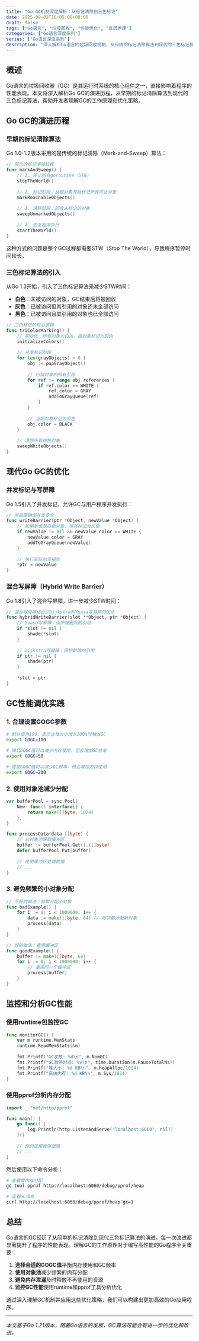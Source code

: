 ```yaml
---
title: "Go GC机制深度解析：从标记清除到三色标记"
date: 2025-09-02T16:05:08+08:00
draft: false
tags: ["Go语言", "垃圾回收", "性能优化", "底层原理"]
categories: ["Go语言深度系列"]
series: ["Go语言深度系列"]
description: "深入解析Go语言的垃圾回收机制，从传统的标记清除算法到现代的三色标记算法的演进过程"
---
```


## 概述

Go语言的垃圾回收器（GC）是其运行时系统的核心组件之一，直接影响着程序的性能表现。本文将深入解析Go GC的演进历程，从早期的标记清除算法到现代的三色标记算法，帮助开发者理解GC的工作原理和优化策略。

## Go GC的演进历程

### 早期的标记清除算法

Go 1.0-1.2版本采用的是传统的标记清除（Mark-and-Sweep）算法：

```go
// 简化的标记清除过程
func markAndSweep() {
    // 1. 停止所有goroutine（STW）
    stopTheWorld()
    
    // 2. 标记阶段：从根对象开始标记所有可达对象
    markReachableObjects()
    
    // 3. 清除阶段：回收未标记的对象
    sweepUnmarkedObjects()
    
    // 4. 恢复程序执行
    startTheWorld()
}
```

这种方式的问题是整个GC过程都需要STW（Stop The World），导致程序暂停时间较长。

### 三色标记算法的引入

从Go 1.3开始，引入了三色标记算法来减少STW时间：

- **白色**：未被访问的对象，GC结束后将被回收
- **灰色**：已被访问但其引用的对象还未全部访问
- **黑色**：已被访问且其引用的对象也已全部访问

```go
// 三色标记的核心逻辑
func triColorMarking() {
    // 初始化：所有对象为白色，根对象标记为灰色
    initializeColors()
    
    // 并发标记阶段
    for len(grayObjects) > 0 {
        obj := popGrayObject()
        
        // 扫描对象的所有引用
        for ref := range obj.references {
            if ref.color == WHITE {
                ref.color = GRAY
                addToGrayQueue(ref)
            }
        }
        
        // 当前对象标记为黑色
        obj.color = BLACK
    }
    
    // 清除所有白色对象
    sweepWhiteObjects()
}
```

## 现代Go GC的优化

### 并发标记与写屏障

Go 1.5引入了并发标记，允许GC与用户程序并发执行：

```go
// 写屏障确保并发安全
func writeBarrier(ptr *Object, newValue *Object) {
    // 如果新值是白色对象，将其标记为灰色
    if newValue != nil && newValue.color == WHITE {
        newValue.color = GRAY
        addToGrayQueue(newValue)
    }
    
    // 执行实际的写操作
    *ptr = newValue
}
```

### 混合写屏障（Hybrid Write Barrier）

Go 1.8引入了混合写屏障，进一步减少STW时间：

```go
// 混合写屏障结合了Dijkstra和Yuasa写屏障的优点
func hybridWriteBarrier(slot **Object, ptr *Object) {
    // Yuasa写屏障：保护被删除的引用
    if *slot != nil {
        shade(*slot)
    }
    
    // Dijkstra写屏障：保护新增的引用
    if ptr != nil {
        shade(ptr)
    }
    
    *slot = ptr
}
```

## GC性能调优实践

### 1. 合理设置GOGC参数

```bash
# 默认值为100，表示当堆大小增长100%时触发GC
export GOGC=100

# 降低GOGC值可以减少内存使用，但会增加GC频率
export GOGC=50

# 提高GOGC值可以减少GC频率，但会增加内存使用
export GOGC=200
```

### 2. 使用对象池减少分配

```go
var bufferPool = sync.Pool{
    New: func() interface{} {
        return make([]byte, 1024)
    },
}

func processData(data []byte) {
    // 从对象池获取缓冲区
    buffer := bufferPool.Get().([]byte)
    defer bufferPool.Put(buffer)
    
    // 使用缓冲区处理数据
    // ...
}
```

### 3. 避免频繁的小对象分配

```go
// 不好的做法：频繁分配小对象
func badExample() {
    for i := 0; i < 1000000; i++ {
        data := make([]byte, 64) // 每次都分配新对象
        process(data)
    }
}

// 好的做法：重用缓冲区
func goodExample() {
    buffer := make([]byte, 64)
    for i := 0; i < 1000000; i++ {
        // 重用同一个缓冲区
        process(buffer)
    }
}
```

## 监控和分析GC性能

### 使用runtime包监控GC

```go
func monitorGC() {
    var m runtime.MemStats
    runtime.ReadMemStats(&m)
    
    fmt.Printf("GC次数: %d\n", m.NumGC)
    fmt.Printf("GC暂停时间: %v\n", time.Duration(m.PauseTotalNs))
    fmt.Printf("堆大小: %d KB\n", m.HeapAlloc/1024)
    fmt.Printf("系统内存: %d KB\n", m.Sys/1024)
}
```

### 使用pprof分析内存分配

```go
import _ "net/http/pprof"

func main() {
    go func() {
        log.Println(http.ListenAndServe("localhost:6060", nil))
    }()
    
    // 你的应用程序逻辑
    // ...
}
```

然后使用以下命令分析：

```bash
# 查看堆内存分配
go tool pprof http://localhost:6060/debug/pprof/heap

# 查看GC信息
curl http://localhost:6060/debug/pprof/heap?gc=1
```

## 总结

Go语言的GC经历了从简单的标记清除到现代三色标记算法的演进，每一次改进都显著提升了程序的性能表现。理解GC的工作原理对于编写高性能的Go程序至关重要：

1. **选择合适的GOGC值**平衡内存使用和GC频率
2. **使用对象池**减少频繁的内存分配
3. **避免内存泄漏**及时释放不再使用的资源
4. **监控GC性能**使用runtime和pprof工具分析优化

通过深入理解GC机制并应用这些优化策略，我们可以构建出更加高效的Go应用程序。

---

*本文基于Go 1.21版本，随着Go语言的发展，GC算法可能会有进一步的优化和改进。*